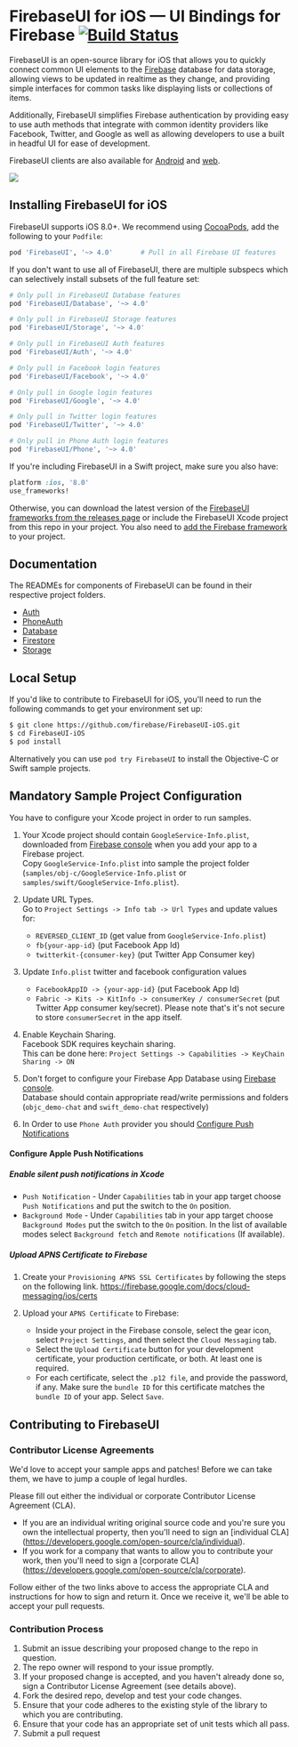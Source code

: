# FirebaseUI for iOS — UI Bindings for Firebase [![Build Status](https://travis-ci.org/firebase/FirebaseUI-iOS.svg?branch=master)](https://travis-ci.org/firebase/FirebaseUI-iOS)

FirebaseUI is an open-source library for iOS that allows you to quickly connect common UI elements to the [Firebase](https://firebase.google.com?utm_source=FirebaseUI-iOS) database for data storage, allowing views to be updated in realtime as they change, and providing simple interfaces for common tasks like displaying lists or collections of items.

Additionally, FirebaseUI simplifies Firebase authentication by providing easy to use auth methods that integrate with common identity providers like Facebook, Twitter, and Google as well as allowing developers to use a built in headful UI for ease of development.

FirebaseUI clients are also available for [Android](https://github.com/firebase/FirebaseUI-Android) and [web](https://github.com/firebase/firebaseui-web).

![](https://raw.githubusercontent.com/firebase/FirebaseUI-iOS/master/samples/demo.gif)

## Installing FirebaseUI for iOS

FirebaseUI supports iOS 8.0+. We recommend using [CocoaPods](https://cocoapods.org/pods/FirebaseUI), add
the following to your `Podfile`:

```ruby
pod 'FirebaseUI', '~> 4.0'       # Pull in all Firebase UI features
```

If you don't want to use all of FirebaseUI, there are multiple subspecs which can selectively install subsets of the full feature set:

```ruby
# Only pull in FirebaseUI Database features
pod 'FirebaseUI/Database', '~> 4.0'

# Only pull in FirebaseUI Storage features
pod 'FirebaseUI/Storage', '~> 4.0'

# Only pull in FirebaseUI Auth features
pod 'FirebaseUI/Auth', '~> 4.0'

# Only pull in Facebook login features
pod 'FirebaseUI/Facebook', '~> 4.0'

# Only pull in Google login features
pod 'FirebaseUI/Google', '~> 4.0'

# Only pull in Twitter login features
pod 'FirebaseUI/Twitter', '~> 4.0'

# Only pull in Phone Auth login features
pod 'FirebaseUI/Phone', '~> 4.0'
```

If you're including FirebaseUI in a Swift project, make sure you also have:

```ruby
platform :ios, '8.0'
use_frameworks!
```

Otherwise, you can download the latest version of the [FirebaseUI frameworks from the releases
page](https://github.com/firebase/FirebaseUI-iOS/releases) or include the FirebaseUI
Xcode project from this repo in your project. You also need to [add the Firebase
framework](https://firebase.google.com/docs/ios/setup) to your project.

## Documentation

The READMEs for components of FirebaseUI can be found in their respective
project folders.

- [Auth](FirebaseAuthUI/README.md)
- [PhoneAuth](FirebasePhoneAuthUI/README.md)
- [Database](FirebaseDatabaseUI/README.md)
- [Firestore](FirebaseFirestoreUI/README.md)
- [Storage](FirebaseStorageUI/README.md)

## Local Setup

If you'd like to contribute to FirebaseUI for iOS, you'll need to run the
following commands to get your environment set up:

```bash
$ git clone https://github.com/firebase/FirebaseUI-iOS.git
$ cd FirebaseUI-iOS
$ pod install
```

Alternatively you can use `pod try FirebaseUI` to install the Objective-C or Swift sample projects.

## Mandatory Sample Project Configuration

You have to configure your Xcode project in order to run samples.

1. Your Xcode project should contain `GoogleService-Info.plist`, downloaded from [Firebase console](https://console.firebase.google.com) when you add your app to a Firebase project.<br>
Copy `GoogleService-Info.plist` into sample the project folder (`samples/obj-c/GoogleService-Info.plist` or `samples/swift/GoogleService-Info.plist`).

1. Update URL Types.<br>
Go to `Project Settings -> Info tab -> Url Types` and update values for:
	+ `REVERSED_CLIENT_ID` (get value from `GoogleService-Info.plist`)
	+ `fb{your-app-id}` (put Facebook App Id)
	+ `twitterkit-{consumer-key}` (put Twitter App Consumer key)

1. Update `Info.plist` twitter and facebook configuration values
	+ `FacebookAppID -> {your-app-id}` (put Facebook App Id)
	+ `Fabric -> Kits -> KitInfo -> consumerKey / consumerSecret` (put Twitter App consumer key/secret). Please note that's it's not secure to store `consumerSecret` in the app itself.

1. Enable Keychain Sharing.<br>
Facebook SDK requires keychain sharing.<br>
This can be done here: `Project Settings -> Capabilities -> KeyChain Sharing -> ON`

1. Don't forget to configure your Firebase App Database using [Firebase console](https://console.firebase.google.com).<br>
Database should contain appropriate read/write permissions and folders (`objc_demo-chat` and `swift_demo-chat` respectively)

1. In Order to use `Phone Auth` provider you should [Configure Push Notifications](#configure-apple-push-notifications)

#### Configure Apple Push Notifications

##### Enable silent push notifications in Xcode

  * `Push Notification` - Under `Capabilities` tab in your app target choose `Push Notifications` and put the switch to the `On` position.
  * `Background Mode` - Under `Capabilities` tab in your app target choose `Background Modes` put the switch to the `On` position.  In the list of available modes select `Background fetch` and `Remote notifications` (If available).

##### Upload APNS Certificate to Firebase

1. Create your `Provisioning APNS SSL Certificates` by following the steps on the following link.
https://firebase.google.com/docs/cloud-messaging/ios/certs

1. Upload your `APNS Certificate` to Firebase:
    + Inside your project in the Firebase console, select the gear icon, select `Project Settings`, and then select the `Cloud Messaging` tab.
    + Select the `Upload Certificate` button for your development certificate, your production certificate, or both. At least one is required.
    + For each certificate, select the `.p12 file`, and provide the password, if any. Make sure the `bundle ID` for this certificate matches the `bundle ID` of your app. Select `Save`.

## Contributing to FirebaseUI

### Contributor License Agreements

We'd love to accept your sample apps and patches! Before we can take them, we
have to jump a couple of legal hurdles.

Please fill out either the individual or corporate Contributor License Agreement
(CLA).

  * If you are an individual writing original source code and you're sure you
    own the intellectual property, then you'll need to sign an [individual CLA]
    (https://developers.google.com/open-source/cla/individual).
  * If you work for a company that wants to allow you to contribute your work,
    then you'll need to sign a [corporate CLA]
    (https://developers.google.com/open-source/cla/corporate).

Follow either of the two links above to access the appropriate CLA and
instructions for how to sign and return it. Once we receive it, we'll be able to
accept your pull requests.

### Contribution Process

1. Submit an issue describing your proposed change to the repo in question.
1. The repo owner will respond to your issue promptly.
1. If your proposed change is accepted, and you haven't already done so, sign a
   Contributor License Agreement (see details above).
1. Fork the desired repo, develop and test your code changes.
1. Ensure that your code adheres to the existing style of the library to which
   you are contributing.
1. Ensure that your code has an appropriate set of unit tests which all pass.
1. Submit a pull request
